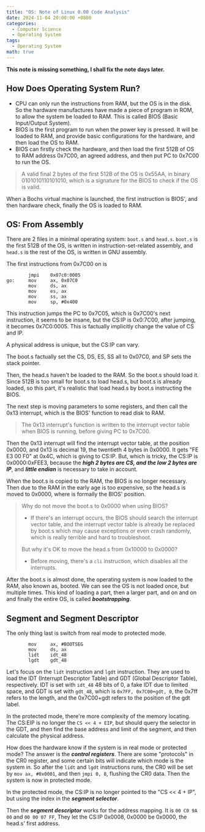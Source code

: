 ```yaml
---
title: "OS: Note of Linux 0.00 Code Analysis"
date: 2024-11-04 20:00:00 +0800
categories:
  - Computer Science
  - Operating System
tags:
  - Operating System
math: true
---
```


**This note is missing something, I shall fix the note days later.**

## How Does Operating System Run?

- CPU can only run the instructions from RAM, but the OS is in the disk. So the hardware manufactures have made a piece of program in ROM, to allow the system be loaded to RAM. This is called BIOS (Basic Input/Output System).
- BIOS is the first program to run when the power key is pressed. It will be loaded to RAM, and provide basic configurations for the hardware, and then load the OS to RAM.
- BIOS can firstly check the hardware, and then load the first 512B of OS to RAM address 0x7C00, an agreed address, and then put PC to 0x7C00 to run the OS.

> A valid final 2 bytes of the first 512B of the OS is 0x55AA, in binary 0101010110101010, which is a signature for the BIOS to check if the OS is valid.

When a Bochs virtual machine is launched, the first instruction is BIOS', and then hardware check, finally the OS is loaded to RAM.

## OS: From Assembly

There are 2 files in a minimal operating system: `boot.s` and `head.s`. `boot.s` is the first 512B of the OS, is written in instruction-set-related assembly, and `head.s` is the rest of the OS, is written in GNU assembly.

The first instructions from 0x7C00 on is

```assembly
        jmpi    0x07c0:0005
go:     mov     ax, 0x07C0
        mov     ds, ax
        mov     es, ax
        mov     ss, ax
        mov     sp, #0x400
```

This instruction jumps the PC to 0x7C05, which is 0x7C00's next instruction, it seems to be insane, but the CS:IP is 0x0:7C00, after jumping, it becomes 0x7C0:0005. This is factually implicitly change the value of CS and IP.

A physical address is unique, but the CS:IP can vary.

The boot.s factually set the CS, DS, ES, SS all to 0x07C0, and SP sets the stack pointer.

Then, the head.s haven't be loaded to the RAM. So the boot.s should load it. Since 512B is too small for boot.s to load head.s, but boot.s is already loaded, so this part, it's realistic that load head.s by boot.s instructing the BIOS.

The next step is moving parameters to some registers, and then call the 0x13 interrupt, which is the BIOS' function to read disk to RAM.

> The 0x13 interrupt's function is written to the interrupt vector table when BIOS is running, before giving PC to 0x7C00.

Then the 0x13 interrupt will find the interrupt vector table, at the position 0x0000, and 0x13 is decimal 19, the twentieth 4 bytes in 0x0000. It gets "FE E3 00 F0" at 0x4C, which is giving to CS:IP. But, which is tricky, the CS:IP is 0x0000:0xFEE3, because the ***high 2 bytes are CS, and the low 2 bytes are IP***, and ***little endian*** is necessary to take in account.

When the boot.s is copied to the RAM, the BIOS is no longer necessary. Then due to the RAM in the early age is too expensive, so the head.s is moved to 0x0000, where is formally the BIOS' position.

> Why do not move the boot.s to 0x0000 when using BIOS? 
>
> - If there's an interrupt occurs, the BIOS should search the interrupt vector table, and the interrupt vector table is already be replaced by boot.s which may cause exceptions or even crash randomly, which is really terrible and hard to troubleshoot.
>
> But why it's OK to move the head.s from 0x10000 to 0x0000?
>
> - Before moving, there's a `cli` instruction, which disables all the interrupts.

After the boot.s is almost done, the operating system is now loaded to the RAM, also known as, booted. We can see the OS is not loaded once, but multiple times. This kind of loading a part, then a larger part, and on and on and finally the entire OS, is called ***bootstrapping***.

## Segment and Segment Descriptor

The only thing last is switch from real mode to protected mode.

```assembly
        mov     ax, #BOOTSEG
        mov     ds, ax
        lidt    idt_48
        lgdt    gdt_48
```

Let's focus on the `lidt` instruction and `lgdt` instruction. They are used to load the IDT (Interrupt Descriptor Table) and GDT (Global Descriptor Table), respectively. IDT is set with `idt_48` 48 bits of 0, a fake IDT due to limited space, and GDT is set with `gdt_48`, which is `0x7FF, 0x7C00+gdt, 0`, the 0x7ff refers to the length, and the 0x7C00+gdt refers to the position of the gdt label.

In the protected mode, there're more complexity of the memory locating. The CS:EIP is no longer the `CS << 4 + EIP`, but should query the selector in the GDT, and then find the base address and limit of the segment, and then calculate the physical address.

How does the hardware know if the system is in real mode or protected mode? The answer is the ***control registers***. There are some "protocols" in the CR0 register, and some certain bits will indicate which mode is the system in. So after the `lidt` and `lgdt` instructions runs, the CR0 will be set by `mov ax, #0x0001`, and then `jmpi 0, 8`, flushing the CR0 data. Then the system is now in protected mode.

In the protected mode, the CS:IP is no longer pointed to the "CS << 4 + IP", but using the index in the ***segment selector***.

Then the ***segment descriptor*** works for the address mapping. It is `00 C0 9A 00` and `00 00 07 FF`, They let the CS:IP 0x0008, 0x0000 be 0x0000, the head.s' first address.





















